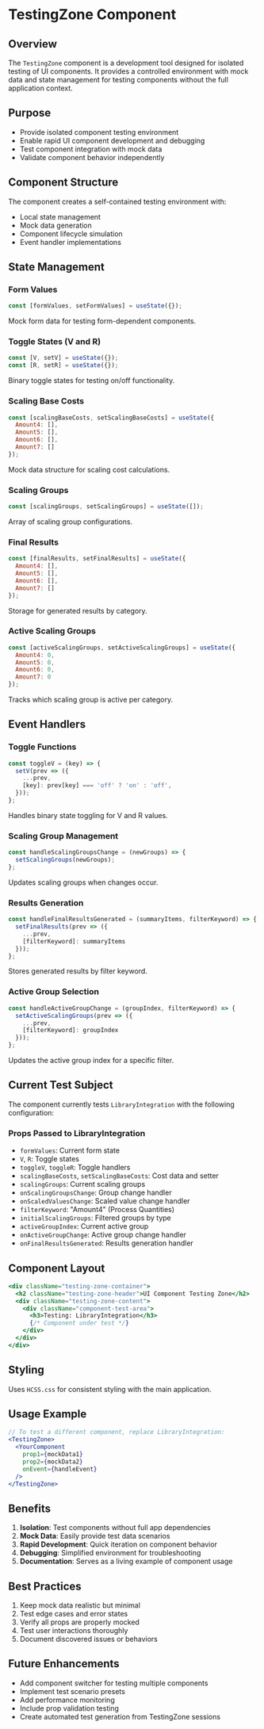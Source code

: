 # TestingZone Component

## Overview
The `TestingZone` component is a development tool designed for isolated testing of UI components. It provides a controlled environment with mock data and state management for testing components without the full application context.

## Purpose
- Provide isolated component testing environment
- Enable rapid UI component development and debugging
- Test component integration with mock data
- Validate component behavior independently

## Component Structure
The component creates a self-contained testing environment with:
- Local state management
- Mock data generation
- Component lifecycle simulation
- Event handler implementations

## State Management

### Form Values
```javascript
const [formValues, setFormValues] = useState({});
```
Mock form data for testing form-dependent components.

### Toggle States (V and R)
```javascript
const [V, setV] = useState({});
const [R, setR] = useState({});
```
Binary toggle states for testing on/off functionality.

### Scaling Base Costs
```javascript
const [scalingBaseCosts, setScalingBaseCosts] = useState({
  Amount4: [],
  Amount5: [],
  Amount6: [],
  Amount7: []
});
```
Mock data structure for scaling cost calculations.

### Scaling Groups
```javascript
const [scalingGroups, setScalingGroups] = useState([]);
```
Array of scaling group configurations.

### Final Results
```javascript
const [finalResults, setFinalResults] = useState({
  Amount4: [],
  Amount5: [],
  Amount6: [],
  Amount7: []
});
```
Storage for generated results by category.

### Active Scaling Groups
```javascript
const [activeScalingGroups, setActiveScalingGroups] = useState({
  Amount4: 0,
  Amount5: 0,
  Amount6: 0,
  Amount7: 0
});
```
Tracks which scaling group is active per category.

## Event Handlers

### Toggle Functions
```javascript
const toggleV = (key) => {
  setV(prev => ({
    ...prev,
    [key]: prev[key] === 'off' ? 'on' : 'off',
  }));
};
```
Handles binary state toggling for V and R values.

### Scaling Group Management
```javascript
const handleScalingGroupsChange = (newGroups) => {
  setScalingGroups(newGroups);
};
```
Updates scaling groups when changes occur.

### Results Generation
```javascript
const handleFinalResultsGenerated = (summaryItems, filterKeyword) => {
  setFinalResults(prev => ({
    ...prev,
    [filterKeyword]: summaryItems
  }));
};
```
Stores generated results by filter keyword.

### Active Group Selection
```javascript
const handleActiveGroupChange = (groupIndex, filterKeyword) => {
  setActiveScalingGroups(prev => ({
    ...prev,
    [filterKeyword]: groupIndex
  }));
};
```
Updates the active group index for a specific filter.

## Current Test Subject
The component currently tests `LibraryIntegration` with the following configuration:

### Props Passed to LibraryIntegration
- `formValues`: Current form state
- `V`, `R`: Toggle states
- `toggleV`, `toggleR`: Toggle handlers
- `scalingBaseCosts`, `setScalingBaseCosts`: Cost data and setter
- `scalingGroups`: Current scaling groups
- `onScalingGroupsChange`: Group change handler
- `onScaledValuesChange`: Scaled value change handler
- `filterKeyword`: "Amount4" (Process Quantities)
- `initialScalingGroups`: Filtered groups by type
- `activeGroupIndex`: Current active group
- `onActiveGroupChange`: Active group change handler
- `onFinalResultsGenerated`: Results generation handler

## Component Layout
```jsx
<div className="testing-zone-container">
  <h2 className="testing-zone-header">UI Component Testing Zone</h2>
  <div className="testing-zone-content">
    <div className="component-test-area">
      <h3>Testing: LibraryIntegration</h3>
      {/* Component under test */}
    </div>
  </div>
</div>
```

## Styling
Uses `HCSS.css` for consistent styling with the main application.

## Usage Example
```jsx
// To test a different component, replace LibraryIntegration:
<TestingZone>
  <YourComponent
    prop1={mockData1}
    prop2={mockData2}
    onEvent={handleEvent}
  />
</TestingZone>
```

## Benefits
1. **Isolation**: Test components without full app dependencies
2. **Mock Data**: Easily provide test data scenarios
3. **Rapid Development**: Quick iteration on component behavior
4. **Debugging**: Simplified environment for troubleshooting
5. **Documentation**: Serves as a living example of component usage

## Best Practices
1. Keep mock data realistic but minimal
2. Test edge cases and error states
3. Verify all props are properly mocked
4. Test user interactions thoroughly
5. Document discovered issues or behaviors

## Future Enhancements
- Add component switcher for testing multiple components
- Implement test scenario presets
- Add performance monitoring
- Include prop validation testing
- Create automated test generation from TestingZone sessions